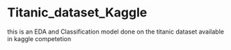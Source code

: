 # Titanic_dataset_Kaggle
this is an EDA and Classification model done on the titanic dataset available in kaggle competetion 
